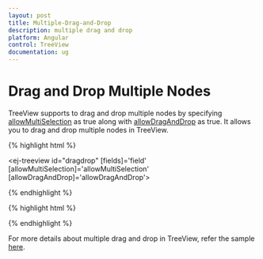 ```yaml
---
layout: post
title: Multiple-Drag-and-Drop
description: multiple drag and drop
platform: Angular
control: TreeView
documentation: ug
---
```



# Drag and Drop Multiple Nodes

TreeView supports to drag and drop multiple nodes by specifying [allowMultiSelection](http://help.syncfusion.com/api/js/ejtreeview#members:allowmultiselection) as true along with [allowDragAndDrop](https://help.syncfusion.com/api/js/ejtreeview#members:allowdraganddrop) as true. It allows you to drag and drop multiple nodes in TreeView.

{% highlight html %}

 <ej-treeview id="dragdrop" [fields]='field' [allowMultiSelection]='allowMultiSelection' [allowDragAndDrop]='allowDragAndDrop'></ej-treeview>

{% endhighlight %}

{% highlight html %}

<script>

import { Component, Inject } from '@angular/core';

@Component({
    selector: 'control-content',
    templateUrl: 'app/components/treeview/dragDrop.component.html'
})
export class DragdropTreeViewComponent {

   public hierarchicalData: Object[] = [
        {
            id: 1, name: 'ASP.NET MVC Team', expanded: true,
            child: [
                { id: 2, parentId: 1, name: 'Smith', isSelected: true },
                { id: 3, parentId: 1, name: 'Johnson', isSelected: true },
                { id: 4, parentId: 1, name: 'Anderson' },
            ]
        },
        {
            id: 5, name: 'Windows Team',
            child: [
                { id: 6, parentId: 5, name: 'Clark' },
                { id: 7, parentId: 5, name: 'Wright' },
                { id: 8, parentId: 5, name: 'Lopez' },
            ]
        },
        {
            id: 9, name: 'Web Team',
            child: [
                { id: 11, parentId: 9, name: 'Joshua' },
                { id: 12, parentId: 9, name: 'Matthew' },
                { id: 13, parentId: 9, name: 'David' },
            ]
        },
        {
            id: 14, name: 'Build Team',
            child: [
                { id: 15, parentId: 14, name: 'Ryan' },
                { id: 16, parentId: 14, name: 'Justin' },
                { id: 17, parentId: 14, name: 'Robert' },
            ]
        },
        {
            id: 18, name: 'WPF Team',
            child: [
                { id: 19, parentId: 18, name: 'Brown' },
                { id: 20, parentId: 18, name: 'Johnson' },
                { id: 21, parentId: 18, name: 'Miller' },
            ]
        }
    ];
    public field:Object ={ dataSource: this.hierarchicalData, id: 'id', text: 'name', child: 'child', selected: 'isSelected' };
    public allowMultiSelection:boolean = true;
    public allowDragAndDrop:boolean = true;
}

</script>

{% endhighlight %}

For more details about multiple drag and drop in TreeView, refer the sample [here](http://jsplayground.syncfusion.com/Sync_1mo2awgk).

